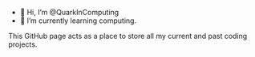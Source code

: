 - 👋 Hi, I’m @QuarkInComputing
- 🌱 I’m currently learning computing.

This GitHub page acts as a place to store all my current and past coding projects.
<!---
QuarkInComputing/QuarkInComputing is a ✨ special ✨ repository because its `README.md` (this file) appears on your GitHub profile.
You can click the Preview link to take a look at your changes.
--->
